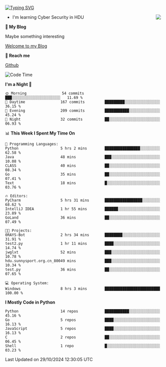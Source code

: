 [![Typing SVG](https://readme-typing-svg.herokuapp.com?font=Fira+Code&pause=1000&random=false&width=450&height=60&lines=Hello+%F0%9F%91%8B%F0%9F%8F%BB;I'm+JBNRZ)](https://git.io/typing-svg)

<a href="#">
  <img align="right" src="https://github-readme-stats.vercel.app/api?username=JBNRZ&show_icons=true&bg_color=15,f2f7fd,E0EAFC" />
</a>

- I'm learning Cyber Security in HDU

 **🌱 My Blog**

Maybe something interesting

[Welcome to my Blog](https://jbnrz.com.cn/)

 **💬 Reach me** 

[Github](https://github.com/JBNRZ)


<!--START_SECTION:waka-->
![Code Time](http://img.shields.io/badge/Code%20Time-720%20hrs%206%20mins-blue)

**I'm a Night 🦉** 

```text
🌞 Morning                54 commits          ███░░░░░░░░░░░░░░░░░░░░░░   11.69 % 
🌆 Daytime                167 commits         █████████░░░░░░░░░░░░░░░░   36.15 % 
🌃 Evening                209 commits         ███████████░░░░░░░░░░░░░░   45.24 % 
🌙 Night                  32 commits          ██░░░░░░░░░░░░░░░░░░░░░░░   06.93 % 
```


📊 **This Week I Spent My Time On** 

```text
💬 Programming Languages: 
Python                   5 hrs 2 mins        ████████████████░░░░░░░░░   62.58 % 
Java                     48 mins             ███░░░░░░░░░░░░░░░░░░░░░░   10.08 % 
CLASS                    40 mins             ██░░░░░░░░░░░░░░░░░░░░░░░   08.34 % 
Go                       35 mins             ██░░░░░░░░░░░░░░░░░░░░░░░   07.41 % 
Text                     18 mins             █░░░░░░░░░░░░░░░░░░░░░░░░   03.76 % 

🔥 Editors: 
PyCharm                  5 hrs 31 mins       █████████████████░░░░░░░░   68.62 % 
IntelliJ IDEA            1 hr 55 mins        ██████░░░░░░░░░░░░░░░░░░░   23.89 % 
GoLand                   36 mins             ██░░░░░░░░░░░░░░░░░░░░░░░   07.49 % 

🐱‍💻 Projects: 
0RAYS-Bot                2 hrs 34 mins       ████████░░░░░░░░░░░░░░░░░   31.91 % 
test2.py                 1 hr 11 mins        ████░░░░░░░░░░░░░░░░░░░░░   14.74 % 
jwglxt                   52 mins             ███░░░░░░░░░░░░░░░░░░░░░░   10.78 % 
hdu.sunnysport.org.cn_80049 mins             ███░░░░░░░░░░░░░░░░░░░░░░   10.34 % 
test.py                  36 mins             ██░░░░░░░░░░░░░░░░░░░░░░░   07.65 % 

💻 Operating System: 
Windows                  8 hrs 3 mins        █████████████████████████   100.00 % 
```

**I Mostly Code in Python** 

```text
Python                   14 repos            ███████████░░░░░░░░░░░░░░   45.16 % 
Go                       5 repos             ████░░░░░░░░░░░░░░░░░░░░░   16.13 % 
JavaScript               5 repos             ████░░░░░░░░░░░░░░░░░░░░░   16.13 % 
C                        2 repos             ██░░░░░░░░░░░░░░░░░░░░░░░   06.45 % 
Shell                    1 repo              █░░░░░░░░░░░░░░░░░░░░░░░░   03.23 % 
```




 Last Updated on 29/10/2024 12:30:05 UTC
<!--END_SECTION:waka-->
